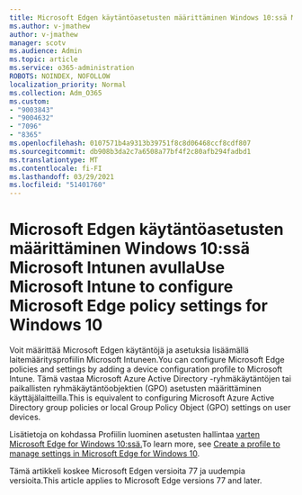 ```yaml
---
title: Microsoft Edgen käytäntöasetusten määrittäminen Windows 10:ssä Microsoft Intunen avulla
ms.author: v-jmathew
author: v-jmathew
manager: scotv
ms.audience: Admin
ms.topic: article
ms.service: o365-administration
ROBOTS: NOINDEX, NOFOLLOW
localization_priority: Normal
ms.collection: Adm_O365
ms.custom:
- "9003843"
- "9004632"
- "7096"
- "8365"
ms.openlocfilehash: 0107571b4a9313b39751f8c8d06468ccf8cdf807
ms.sourcegitcommit: db908b3da2c7a6508a77bf4f2c80afb294fadbd1
ms.translationtype: MT
ms.contentlocale: fi-FI
ms.lasthandoff: 03/29/2021
ms.locfileid: "51401760"
---
```

# <a name="use-microsoft-intune-to-configure-microsoft-edge-policy-settings-for-windows-10"></a><span data-ttu-id="f4434-102">Microsoft Edgen käytäntöasetusten määrittäminen Windows 10:ssä Microsoft Intunen avulla</span><span class="sxs-lookup"><span data-stu-id="f4434-102">Use Microsoft Intune to configure Microsoft Edge policy settings for Windows 10</span></span>

<span data-ttu-id="f4434-103">Voit määrittää Microsoft Edgen käytäntöjä ja asetuksia lisäämällä laitemääritysprofiilin Microsoft Intuneen.</span><span class="sxs-lookup"><span data-stu-id="f4434-103">You can configure Microsoft Edge policies and settings by adding a device configuration profile to Microsoft Intune.</span></span> <span data-ttu-id="f4434-104">Tämä vastaa Microsoft Azure Active Directory -ryhmäkäytäntöjen tai paikallisten ryhmäkäytäntöobjektien (GPO) asetusten määrittäminen käyttäjälaitteilla.</span><span class="sxs-lookup"><span data-stu-id="f4434-104">This is equivalent to configuring Microsoft Azure Active Directory group policies or local Group Policy Object (GPO) settings on user devices.</span></span>

<span data-ttu-id="f4434-105">Lisätietoja on kohdassa Profiilin luominen asetusten hallintaa [varten Microsoft Edge for Windows 10:ssä.](https://go.microsoft.com/fwlink/?linkid=2133700)</span><span class="sxs-lookup"><span data-stu-id="f4434-105">To learn more, see [Create a profile to manage settings in Microsoft Edge for Windows 10](https://go.microsoft.com/fwlink/?linkid=2133700).</span></span>

<span data-ttu-id="f4434-106">Tämä artikkeli koskee Microsoft Edgen versioita 77 ja uudempia versioita.</span><span class="sxs-lookup"><span data-stu-id="f4434-106">This article applies to Microsoft Edge versions 77 and later.</span></span>
